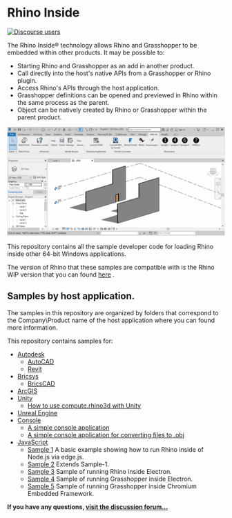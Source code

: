# Rhino Inside

[![Discourse users](https://img.shields.io/discourse/https/discourse.mcneel.com/users.svg)](https://discourse.mcneel.com/c/serengeti/inside)


The Rhino Inside® technology allows Rhino and Grasshopper to be embedded within other products.  It may be possible to:

* Starting Rhino and Grasshopper as an add in another product.
* Call directly into the host's native APIs from a Grasshopper or Rhino plugin.
* Access Rhino's APIs through the host application.
* Grasshopper definitions can be opened and previewed in Rhino within the same process as the parent.
* Object can be natively created by Rhino or Grasshopper within the parent product.

![sample-shot](Autodesk/Revit/doc/images/Sample5.gif)

This repository contains all the sample developer code for loading Rhino inside other 64-bit Windows applications.

The version of Rhino that these samples are compatible with is the Rhino WIP version that you can found [here](https://www.rhino3d.com/download/rhino/wip) .

## Samples by host application.
The samples in this repository are organized by folders that correspond to the Company\Product name of the host application where you can found more information.

This repository contains samples for:
- [Autodesk](Autodesk)
   - [AutoCAD](Autodesk/AutoCAD)
   - [Revit](Autodesk/Revit)
- [Bricsys](Bricsys)
   - [BricsCAD](Bricsys/BricsCAD)
- [ArcGIS](https://github.com/nicoazel/ArcRhino)
- [Unity](Unity)
   - [How to use compute.rhino3d with Unity](https://youtu.be/zUbm83ynn0Q)
- [Unreal Engine](Epic%20Games/UE)
- [Console](ConsoleApps)
   - [A simple console application](ConsoleApps/HelloWorld)
   - [A simple console application for converting files to .obj](ConsoleApps/Convert)
- [JavaScript](JavaScript)
   - [Sample 1](JavaScript/Sample-1) A basic example showing how to run Rhino inside of Node.js via edge.js.
   - [Sample 2](JavaScript/Sample-2) Extends Sample-1.
   - [Sample 3](JavaScript/Sample-3) Sample of running Rhino inside Electron.
   - [Sample 4](JavaScript/Sample-4) Sample of running Grasshopper inside Electron.
   - [Sample 5](JavaScript/Sample-5) Sample of running Grasshopper inside Chromium Embedded Framework.

**If you have any questions, [visit the discussion forum...](https://discourse.mcneel.com/c/serengeti/inside)**
